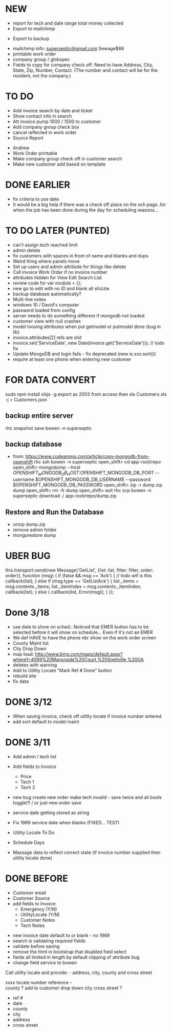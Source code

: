 NEW
===
+ report for tech and date range total money collected
+ Export to mailchimp
- Export to backup
+ mailchimp info:
    superseptic@gmail.com
    Sewage$88
+ printable work order
+ company group / globspec
+ Fields to copy for company check off:
    Need to have Address, City, State, Zip, Number, Contact. (The number and contact will be for the resident, not the company.)

TO DO
===
+ Add invoice search by date and ticket
+ Show contact info in search
+ Att invoice pump 1000 / 1500 to customer
+ Add company group check box
+ cancel reflected in work order
+ Source Report


- Andrew
- Work Order printable
- Make company group check off in customer search
- Make new customer add based on template

DONE EARLIER
===
+ fix criteria to use date
+ It would be a big help if there was a check off place on the sch page..for when the job has been done during the day for scheduling reasons...

TO DO LATER (PUNTED)
===
- can't assign tech reached limit
- admin delete
- fix customers with spaces in front of name and blanks and dups
- Weird thing where panels move
- Set up users and admin attribute for things like delete
- Call invoice Work Order if no invoice number
- attributes hidden for View Edit Search List
- review code for var module = {};
- new go to edit with no ID and blank all shizzle
- backup database automatically?
- Multi-line notes
- windows 10 / David's computer
- password loaded from config
- server needs to do something different if mongodb not loaded
- customer view with null crashes
- model loosing attributes when put getmodel or putmodel done (bug in lib)
- invoice.attributes[2] refs are shit
- invoice.set('ServiceDate', new Date(invoice.get('ServiceDate'))); // todo fix
- Update MongoDB and login fails - fix deprecated (new is xxx.sort())
- require at least one phone when entering new customer

FOR DATA CONVERT
===
sudo npm install xlsjs -g
export as 2003 from access then
xls Customers.xls -j > Customers.json

backup entire server
---
rhc snapshot save bowen -n superseptic

backup database
---
* from: https://www.codeammo.com/article/copy-mongodb-from-openshift
rhc ssh bowen -n superseptic
    open_shift> cd app-root/repo
    open_shift> mongodump --host $OPENSHIFT_MONGODB_DB_HOST:$OPENSHIFT_MONGODB_DB_PORT --username $OPENSHIFT_MONGODB_DB_USERNAME --password $OPENSHIFT_MONGODB_DB_PASSWORD
    open_shift> zip -r dump.zip dump
    open_shift> rm -fr dump
    open_shift> exit
rhc scp bowen -n superseptic download ./ app-root/repo/dump.zip

Restore and Run the Database
---

- unzip dump.zip
- remove admin folder
- mongorestore dump


UBER BUG
===
  this.transport.send(new Message('GetList', {list: list, filter: filter, order: order}), function (msg) {
    if (false && msg == 'Ack') { // todo wtf is this
      callback(list);
    } else if (msg.type == 'GetListAck') {
      list._items = msg.contents._items;
      list._itemIndex = msg.contents._itemIndex;
      callback(list);
    } else {
      callback(list, Error(msg));
    }
  });


Done 3/18
===
+ use date to show on sched.: Noticed that EMER button has to be selected before it will show on schedule... Even if it's not an EMER
+ We def HAVE to have the phone nbr show on the work order screen
+ County Maint list
+ City Drop Down
+ map load: http://www.bing.com/maps/default.aspx?where1=4099%20Manorside%20Court,%20Snellville,%20GA
+ deletes with warning 
+ Add to Utility Locate "Mark Ref # Done" button
+ rebuild site
+ fix data

DONE 3/12
===
+ When saving invoice, check off uitlity locate if invoice number entered
+ add sort default to model maint

DONE 3/11
===
+ Add admin / tech list
+ Add fields to Invoice
    + Price
    + Tech 1
    + Tech 2
+ new bug create new order make tech invalid - save twice and all bools toggle!!! / or just new order save
+ service date getting stored as string
+ Fix 1969 service date when blanks (FIXED... TEST)    

+ Utility Locate To Do
+ Schedule Days
+ Massage data to reflect correct state (if invoice number supplied then utility locate done)

DONE BEFORE
===
+ Customer email
+ Customer Source
+ add fields to Invoice
    + Emergency (Y/N)
    + UtilityLocate (Y/N)
    + Customer Notes
    + Tech Notes
- new invoice date default to or blank - no 1969
- search is validating required fields
- validate before saving
- remove the html in bootstrap that disabled field select 
- fields all limited in length by default clipping of attribute bug
- change field service to bowen

Call utility locate and provide:
    - address, city, county and cross street

xxxx
locate number reference -  
county ? add to customer drop down
city
cross street ?

- ref # 
- date
- county
- city
- address
- cross street
